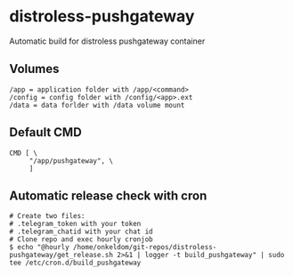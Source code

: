 # distroless-pushgateway

Automatic build for distroless pushgateway container

## Volumes

```
/app = application folder with /app/<command>
/config = config folder with /config/<app>.ext
/data = data forlder with /data volume mount
```

## Default CMD
```
CMD [ \
     "/app/pushgateway", \
     ]
```

## Automatic release check with cron
```
# Create two files:
# .telegram_token with your token
# .telegram_chatid with your chat id
# Clone repo and exec hourly cronjob
$ echo "@hourly /home/onkeldom/git-repos/distroless-pushgateway/get_release.sh 2>&1 | logger -t build_pushgateway" | sudo tee /etc/cron.d/build_pushgateway
```
